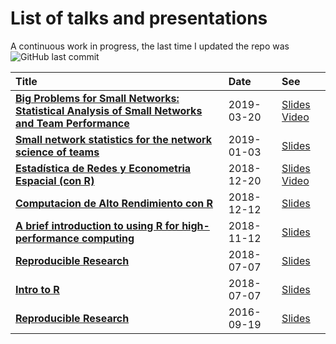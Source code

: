 
# List of talks and presentations

A continuous work in progress, the last time I updated the repo was
![GitHub last
commit](https://img.shields.io/github/last-commit/gvegayon/talks)

| Title                                                                                                                                                                      | Date       | See                                                                                                                                                                                                  |
| :------------------------------------------------------------------------------------------------------------------------------------------------------------------------- | :--------- | :--------------------------------------------------------------------------------------------------------------------------------------------------------------------------------------------------- |
| <a href="20190429-nu/README.md" target="_blank" style="font-weight:bold;">Big Problems for Small Networks: Statistical Analysis of Small Networks and Team Performance</a> | 2019-03-20 | <a href ="https://github.com/muriteams/nasn2018/blob/netscix2019/index.pdf" target="_blank">Slides</a> <a href ="https://youtu.be/0eTqv5cxTwU" target="_blank">Video</a>                             |
| <a href="20190103-netscix2019/README.md" target="_blank" style="font-weight:bold;">Small network statistics for the network science of teams</a>                           | 2019-01-03 | <a href ="https://github.com/muriteams/nasn2018/blob/netscix2019/index.pdf" target="_blank">Slides</a>                                                                                               |
| <a href="20190102-redes-estadisticas/README.md" target="_blank" style="font-weight:bold;">Estadística de Redes y Econometria Espacial (con R)</a>                          | 2018-12-20 | <a href ="https://github.com/gvegayon/redes-estadisticas2018" target="_blank">Slides</a> <a href ="https://www.facebook.com/Fundamentosdelosdatos/videos/281299225908470/" target="_blank">Video</a> |
| <a href="20190104-satRdaySCL2018/README.md" target="_blank" style="font-weight:bold;">Computacion de Alto Rendimiento con R</a>                                            | 2018-12-12 | <a href ="NA" target="_blank">Slides</a>                                                                                                                                                             |
| <a href="20181100-laerug-hpc-with-r/README.md" target="_blank" style="font-weight:bold;">A brief introduction to using R for high-performance computing</a>                | 2018-11-12 | <a href ="https://gvegayon.github.io/laerug-hpc-w-r-nov2018/" target="_blank">Slides</a>                                                                                                             |
| <a href="20180707-hpc-with-r/README.md" target="_blank" style="font-weight:bold;">Reproducible Research</a>                                                                | 2018-07-07 | <a href ="https://uscbiostats.github.io/hpc-with-r/" target="_blank">Slides</a>                                                                                                                      |
| <a href="20180707-intro2r/README.md" target="_blank" style="font-weight:bold;">Intro to R</a>                                                                              | 2018-07-07 | <a href ="https://gvegayon.github.io/intro2r" target="_blank">Slides</a>                                                                                                                             |
| <a href="20160919-reproducible-research/README.md" target="_blank" style="font-weight:bold;">Reproducible Research</a>                                                     | 2016-09-19 | <a href ="https://gvegayon.github.io/reproducible_research/" target="_blank">Slides</a>                                                                                                              |
